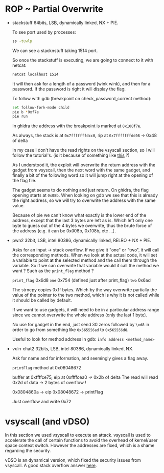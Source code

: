 # ROP ~ Partial Overwrite

* stackstuff
    64bits, LSB, dynamically linked, NX + PIE.

    To see port used by processes:
    ```bash
    ss -tuwlp
    ```
    We can see a stacknstuff taking 1514 port.

    So once the stackstuff is executing, we are going to connect to it with netcat:
    ```bash
    netcat localhost 1514
    ```

    It will then ask for a length of a password (wink wink), and then for a password. If the password is right it will display the flag.

    To follow with gdb (breakpoint on check_password_correct method):
    ```bash
    set follow-fork-mode child
    pie b *0xf7e
    pie run
    ```
    In ghidra the address with the breakpoint is marked at `0x100f7e`.

    As always, the stack is at `0x7fffffffdcc0`, rip at `0x7fffffffdd08`
    -> 0x48 of delta

    In my case I don't have the read rights on the vsyscall section, so I will follow the tutorial's. (is it because of something like [this](https://lore.kernel.org/lkml/201906271028.00EE29E9E@keescook/T/) ?)

    As I understood it, the exploit will overwrite the return address with the gadget from vsyscall, then the next word with the same gadget, and finally a bit of the following word so it will jump right at the opening of the flag file.

    The gadget seems to do nothing and just return. On ghidra, the flag opening starts at `0x08b`. When looking on gdb we see that this is already the right address, so we will try to overwrite the address with the same value.
    
    Because of pie we can't know what exactly is the lower end of the address, except that the last 3 bytes are left as is. Which left only one byte to guess out of the 4 bytes we overwrite, thus the brute force of the address (e.g. it can be 0x008b, 0x108b, etc ...).

* pwn2
    32bit, LSB, intel 80386, dynamically linked, RELRO + NX + PIE.

    Asks for an input -> stack overflow. If we give it "one" or "two", it will call the corresponding methods. When we look at the actual code, it will set a variable to point at the selected method and the call them through the variable. So if we can overwrite that variable would it call the method we want ? Such as the `print_flag` method ?

    `print_flag` 0x6d8
    `one` 0x754 (defined just after print_flag)
    `two` 0x6ad

    The strncpy copies 0x1f bytes. Which by the way overwrite partially the value of the pointer to the two method, which is why it is not called while it should be called by default.

    If we want to use gadgets, it will need to be in a particular address range since we cannot overwrite the whole address (only the last 1 byte).

    No use for gadget in the end, just send 30 zeros followed by `\xd8` in order to go from something like `0x565556ad` to `0x565556d8`.

    Useful to look for method address in gdb: `info address <method_name>`

* vuln-chat2
    32bits, LSB, intel 80386, dynamically linked, NX.

    Ask for name and for information, and seemingly gives a flag away.

    `printFlag` method at 0x08048672

    buffer at 0xffffce75, eip at 0xffffcea0 -> 0x2b of delta
    The read will read 0x2d of data -> 2 bytes of overflow !

    0x0804860a -> eip
    0x08048672 -> printFlag

    Just overflow and write 0x72

# vsyscall (and vDSO)

In this section we used vsyscall to execute an attack. vsyscall is used to accelerate the call of certain functions to avoid the overhead of kernel/user space context switch. However the addresses are fixed, which is a shame regarding the security.

vDSO is an dynamical version, which fixed the security issues from vsyscall. A good stack overflow answer [here](https://stackoverflow.com/questions/19938324/what-are-vdso-and-vsyscall).
